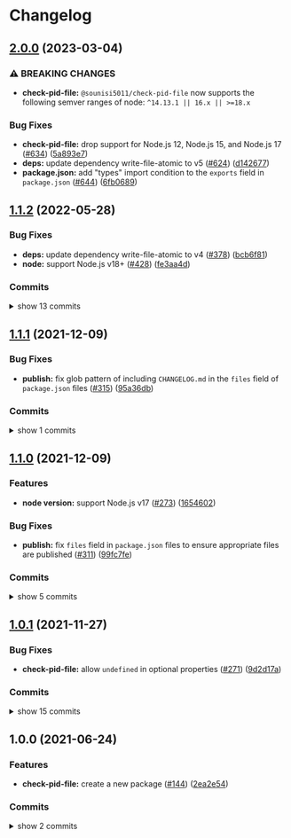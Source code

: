 # Changelog


## [2.0.0](https://www.github.com/sounisi5011/npm-packages/compare/check-pid-file-v1.1.2...check-pid-file-v2.0.0) (2023-03-04)


### ⚠ BREAKING CHANGES

* **check-pid-file:** `@sounisi5011/check-pid-file` now supports the following semver ranges of node: `^14.13.1 || 16.x || >=18.x`

### Bug Fixes

* **check-pid-file:** drop support for Node.js 12, Node.js 15, and Node.js 17 ([#634](https://www.github.com/sounisi5011/npm-packages/issues/634)) ([5a893e7](https://www.github.com/sounisi5011/npm-packages/commit/5a893e71fc582ce91ebf4c12427532b310d0a8fb))
* **deps:** update dependency write-file-atomic to v5 ([#624](https://www.github.com/sounisi5011/npm-packages/issues/624)) ([d142677](https://www.github.com/sounisi5011/npm-packages/commit/d142677874d2530cde0be718c32054cbf58bda00))
* **package.json:** add "types" import condition to the `exports` field in `package.json` ([#644](https://www.github.com/sounisi5011/npm-packages/issues/644)) ([6fb0689](https://www.github.com/sounisi5011/npm-packages/commit/6fb0689f8640957f627df7ffccb155abfd593f16))

## [1.1.2](https://www.github.com/sounisi5011/npm-packages/compare/check-pid-file-v1.1.1...check-pid-file-v1.1.2) (2022-05-28)

### Bug Fixes

* **deps:** update dependency write-file-atomic to v4 ([#378](https://www.github.com/sounisi5011/npm-packages/issues/378)) ([bcb6f81](https://www.github.com/sounisi5011/npm-packages/commit/bcb6f8117864ea90c6f69c8ebb31609b7ad2627c))
* **node:** support Node.js v18+ ([#428](https://www.github.com/sounisi5011/npm-packages/issues/428)) ([fe3aa4d](https://www.github.com/sounisi5011/npm-packages/commit/fe3aa4dc2b3830a3be20f979c79100298f4a8dc1))

### Commits

<details><summary>show 13 commits</summary>

* [`fa63d1f`](https://www.github.com/sounisi5011/npm-packages/commit/fa63d1ff29bfd4b5ed89de2cc6942661f66d8367) revert(check-pid-file): remove unintentionally included breaking changes ([#432](https://www.github.com/sounisi5011/npm-packages/issues/432))
* [`fe3aa4d`](https://www.github.com/sounisi5011/npm-packages/commit/fe3aa4dc2b3830a3be20f979c79100298f4a8dc1) fix(node): support Node.js v18+ ([#428](https://www.github.com/sounisi5011/npm-packages/issues/428))
* [`aa545ea`](https://www.github.com/sounisi5011/npm-packages/commit/aa545ea26f333c5fd2cbb0ad87a0bd4843754011) chore(deps): update test packages to v28 (major) ([#409](https://www.github.com/sounisi5011/npm-packages/issues/409))
* [`810a671`](https://www.github.com/sounisi5011/npm-packages/commit/810a67174b1b4b1a5da2b494a7b5672af8304aaa) chore(repo): support `exports` field in `package.json` ([#405](https://www.github.com/sounisi5011/npm-packages/issues/405))
* [`36f404d`](https://www.github.com/sounisi5011/npm-packages/commit/36f404d3cbc95a5f185b9bd950d3cd9bec43b4f1) chore(deps): update dependency typescript to v4.7.2 ([#394](https://www.github.com/sounisi5011/npm-packages/issues/394))
* [`2ac9051`](https://www.github.com/sounisi5011/npm-packages/commit/2ac90519a513eee5aa0512dc23c85d5d1d74c5e2) chore(deps): update dependency @types/node to v12.20.52 ([#376](https://www.github.com/sounisi5011/npm-packages/issues/376))
* [`70d79ca`](https://www.github.com/sounisi5011/npm-packages/commit/70d79ca740e38b1881099f65c29bdc1bc7e87c14) chore(deps): update test packages ([#375](https://www.github.com/sounisi5011/npm-packages/issues/375))
* [`bcb6f81`](https://www.github.com/sounisi5011/npm-packages/commit/bcb6f8117864ea90c6f69c8ebb31609b7ad2627c) fix(deps): update dependency write-file-atomic to v4 ([#378](https://www.github.com/sounisi5011/npm-packages/issues/378))
* [`8877bcc`](https://www.github.com/sounisi5011/npm-packages/commit/8877bcc0b8f753e7a9eea770cd40f571a2614efa) chore(deps): update test packages ([#345](https://www.github.com/sounisi5011/npm-packages/issues/345))
* [`1410348`](https://www.github.com/sounisi5011/npm-packages/commit/1410348f1f76051ba4eaca6a34ca7d10a45e369b) chore(deps): update dependency @types/write-file-atomic to v3.0.3 ([#341](https://www.github.com/sounisi5011/npm-packages/issues/341))
* [`052d18e`](https://www.github.com/sounisi5011/npm-packages/commit/052d18e536dd21ee7105d4e3e96edd026591d7c8) chore(deps): update dependency @types/node to v12.20.41 ([#339](https://www.github.com/sounisi5011/npm-packages/issues/339))
* [`fae5414`](https://www.github.com/sounisi5011/npm-packages/commit/fae541487534c51fa7b8487ba89029355a8e0e06) chore(deps): update test packages ([#326](https://www.github.com/sounisi5011/npm-packages/issues/326))
* [`a3864e0`](https://www.github.com/sounisi5011/npm-packages/commit/a3864e00b975f1e7a33bc4e3f125b2686bb6f81e) chore(deps): update dependency typescript to v4.5.4 ([#324](https://www.github.com/sounisi5011/npm-packages/issues/324))

</details>


## [1.1.1](https://www.github.com/sounisi5011/npm-packages/compare/check-pid-file-v1.1.0...check-pid-file-v1.1.1) (2021-12-09)

### Bug Fixes

* **publish:** fix glob pattern of including `CHANGELOG.md` in the `files` field of `package.json` files ([#315](https://www.github.com/sounisi5011/npm-packages/issues/315)) ([95a36db](https://www.github.com/sounisi5011/npm-packages/commit/95a36db45185784b37cdbf3843746b3e808d67b3))

### Commits

<details><summary>show 1 commits</summary>

* [`95a36db`](https://www.github.com/sounisi5011/npm-packages/commit/95a36db45185784b37cdbf3843746b3e808d67b3) fix(publish): fix glob pattern of including `CHANGELOG.md` in the `files` field of `package.json` files ([#315](https://www.github.com/sounisi5011/npm-packages/issues/315))

</details>


## [1.1.0](https://www.github.com/sounisi5011/npm-packages/compare/check-pid-file-v1.0.1...check-pid-file-v1.1.0) (2021-12-09)

### Features

* **node version:** support Node.js v17 ([#273](https://www.github.com/sounisi5011/npm-packages/issues/273)) ([1654602](https://www.github.com/sounisi5011/npm-packages/commit/1654602f39c434a9a72bb996a3dfd3d454c13e2f))

### Bug Fixes

* **publish:** fix `files` field in `package.json` files to ensure appropriate files are published ([#311](https://www.github.com/sounisi5011/npm-packages/issues/311)) ([99fc7fe](https://www.github.com/sounisi5011/npm-packages/commit/99fc7fe66eb180b7aeeaa10b60951b3767cbae3c))

### Commits

<details><summary>show 5 commits</summary>

* [`99fc7fe`](https://www.github.com/sounisi5011/npm-packages/commit/99fc7fe66eb180b7aeeaa10b60951b3767cbae3c) fix(publish): fix `files` field in `package.json` files to ensure appropriate files are published ([#311](https://www.github.com/sounisi5011/npm-packages/issues/311))
* [`b84232b`](https://www.github.com/sounisi5011/npm-packages/commit/b84232b2183bc425ed7815ebd6f556b3f3c4e41d) chore(deps): update dependency ts-jest to v27.1.1 ([#307](https://www.github.com/sounisi5011/npm-packages/issues/307))
* [`82d8639`](https://www.github.com/sounisi5011/npm-packages/commit/82d8639c18fbd0c0a1d072ebf80bd802aa729933) chore(deps): update dependency ts-jest to v27.1.0 ([#302](https://www.github.com/sounisi5011/npm-packages/issues/302))
* [`2b6090c`](https://www.github.com/sounisi5011/npm-packages/commit/2b6090c91e9f4675bd9869dae0f3bcac9e4eb487) chore(deps): update dependency jest to v27.4.3 ([#284](https://www.github.com/sounisi5011/npm-packages/issues/284))
* [`1654602`](https://www.github.com/sounisi5011/npm-packages/commit/1654602f39c434a9a72bb996a3dfd3d454c13e2f) feat(node version): support Node.js v17 ([#273](https://www.github.com/sounisi5011/npm-packages/issues/273))

</details>


## [1.0.1](https://www.github.com/sounisi5011/npm-packages/compare/check-pid-file-v1.0.0...check-pid-file-v1.0.1) (2021-11-27)

### Bug Fixes

* **check-pid-file:** allow `undefined` in optional properties ([#271](https://www.github.com/sounisi5011/npm-packages/issues/271)) ([9d2d17a](https://www.github.com/sounisi5011/npm-packages/commit/9d2d17a3e4166dd58e4a3106e00fe18e62a66f26))

### Commits

<details><summary>show 15 commits</summary>

* [`9d2d17a`](https://www.github.com/sounisi5011/npm-packages/commit/9d2d17a3e4166dd58e4a3106e00fe18e62a66f26) fix(check-pid-file): allow `undefined` in optional properties ([#271](https://www.github.com/sounisi5011/npm-packages/issues/271))
* [`bd56af3`](https://www.github.com/sounisi5011/npm-packages/commit/bd56af30d33a7aaeffd904c4101518da819f7ef8) chore(deps): update dependency typescript to v4.5.2 ([#267](https://www.github.com/sounisi5011/npm-packages/issues/267))
* [`13c58d0`](https://www.github.com/sounisi5011/npm-packages/commit/13c58d0cfc891160e679890edb894c252ffdfbc9) chore(deps): update dependency @types/jest to v27.0.3 ([#269](https://www.github.com/sounisi5011/npm-packages/issues/269))
* [`ea8d348`](https://www.github.com/sounisi5011/npm-packages/commit/ea8d3481af6860a876f83dc86a90c8c105514365) chore(deps): update dependency @types/node to v12.20.37 ([#258](https://www.github.com/sounisi5011/npm-packages/issues/258))
* [`3c39ed0`](https://www.github.com/sounisi5011/npm-packages/commit/3c39ed071988a52c4fdc8a960d997b96614d0bad) chore(deps): pin dependency @types/node to v12.20.36 ([#254](https://www.github.com/sounisi5011/npm-packages/issues/254))
* [`289c087`](https://www.github.com/sounisi5011/npm-packages/commit/289c087c96094a03a35bec44b8a0d2f379a9db56) chore(pnpm): replace `pnpx` commands with `pnpm exec` and `pnpm dlx` ([#251](https://www.github.com/sounisi5011/npm-packages/issues/251))
* [`3d30444`](https://www.github.com/sounisi5011/npm-packages/commit/3d30444c7e8ee0b592fd3e52f73bfd2e83410313) chore(deps): update dependency typescript to v4.4.4 ([#234](https://www.github.com/sounisi5011/npm-packages/issues/234))
* [`81728c6`](https://www.github.com/sounisi5011/npm-packages/commit/81728c6ac330ef8ff70c172cc38ff384c94de9d1) chore(deps): update dependency @types/jest to v27 ([#216](https://www.github.com/sounisi5011/npm-packages/issues/216))
* [`05a3468`](https://www.github.com/sounisi5011/npm-packages/commit/05a3468ddf952a43efa9e7bc5380dac66a521efa) chore(deps): update test packages ([#210](https://www.github.com/sounisi5011/npm-packages/issues/210))
* [`7642f12`](https://www.github.com/sounisi5011/npm-packages/commit/7642f12312ea4443c972fbe6e1a865ad54bf5c12) chore(deps): update dependency @types/readline-transform to v1.0.1 ([#199](https://www.github.com/sounisi5011/npm-packages/issues/199))
* [`204a644`](https://www.github.com/sounisi5011/npm-packages/commit/204a644ee8890b47abc35b85de745018a4f64e70) chore(deps): update dependency @types/jest to v26.0.24 ([#195](https://www.github.com/sounisi5011/npm-packages/issues/195))
* [`9374e69`](https://www.github.com/sounisi5011/npm-packages/commit/9374e69da19914ada15a99fae64bbd07f18a98c3) chore(deps): update dependency @types/signal-exit to v3.0.1 ([#193](https://www.github.com/sounisi5011/npm-packages/issues/193))
* [`e35e937`](https://www.github.com/sounisi5011/npm-packages/commit/e35e9373a30e46bd14085038ce6684d630ac583a) chore(deps): move the dependencies defined in the project root to within each submodule ([#200](https://www.github.com/sounisi5011/npm-packages/issues/200))
* [`49a7ab5`](https://www.github.com/sounisi5011/npm-packages/commit/49a7ab5d6892faa6c826d39e81231a9080a85eb9) chore(deps): update dependency @types/write-file-atomic to v3.0.2 ([#186](https://www.github.com/sounisi5011/npm-packages/issues/186))
* [`ab068c2`](https://www.github.com/sounisi5011/npm-packages/commit/ab068c217badd8cedb416e982e9d8c52eb894620) chore(deps): change the version range of @sounisi5011/run-if-supported package to `workspace:` range protocol ([#171](https://www.github.com/sounisi5011/npm-packages/issues/171))

</details>


## 1.0.0 (2021-06-24)

### Features

* **check-pid-file:** create a new package ([#144](https://www.github.com/sounisi5011/npm-packages/issues/144)) ([2ea2e54](https://www.github.com/sounisi5011/npm-packages/commit/2ea2e54bea467cbce0e9e573b10b7da29ca1470e))

### Commits

<details><summary>show 2 commits</summary>

* [`918ec3f`](https://github.com/sounisi5011/npm-packages/commit/918ec3f98f6819119a938be16048644b64834529) test(check-pid-file): fix the "remove pid file on finish" test ([#163](https://github.com/sounisi5011/npm-packages/issues/163))
* [`2ea2e54`](https://github.com/sounisi5011/npm-packages/commit/2ea2e54bea467cbce0e9e573b10b7da29ca1470e) feat(check-pid-file): create a new package ([#144](https://github.com/sounisi5011/npm-packages/issues/144))

</details>
